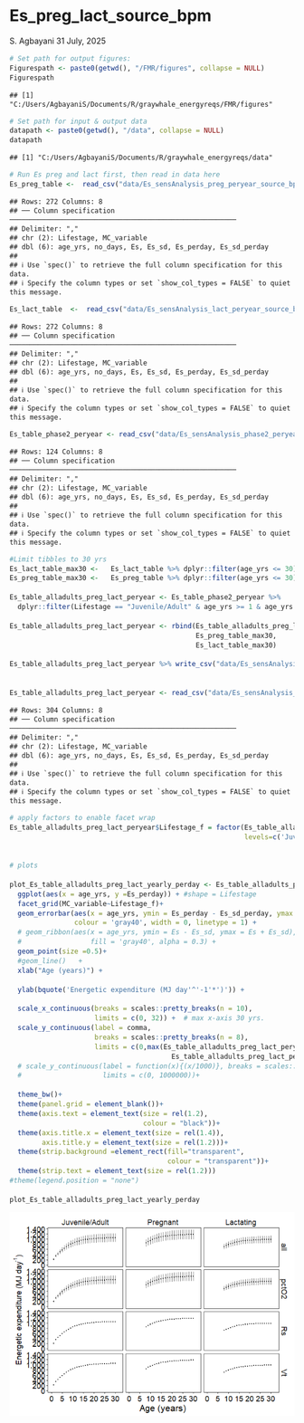 Es_preg_lact_source_bpm
================
S. Agbayani
31 July, 2025

``` r
# Set path for output figures: 
Figurespath <- paste0(getwd(), "/FMR/figures", collapse = NULL)
Figurespath
```

    ## [1] "C:/Users/AgbayaniS/Documents/R/graywhale_energyreqs/FMR/figures"

``` r
# Set path for input & output data  
datapath <- paste0(getwd(), "/data", collapse = NULL) 
datapath
```

    ## [1] "C:/Users/AgbayaniS/Documents/R/graywhale_energyreqs/data"

``` r
# Run Es preg and lact first, then read in data here
Es_preg_table <-  read_csv("data/Es_sensAnalysis_preg_peryear_source_bpm.csv")
```

    ## Rows: 272 Columns: 8
    ## ── Column specification ────────────────────────────────────────────────────────
    ## Delimiter: ","
    ## chr (2): Lifestage, MC_variable
    ## dbl (6): age_yrs, no_days, Es, Es_sd, Es_perday, Es_sd_perday
    ## 
    ## ℹ Use `spec()` to retrieve the full column specification for this data.
    ## ℹ Specify the column types or set `show_col_types = FALSE` to quiet this message.

``` r
Es_lact_table  <-  read_csv("data/Es_sensAnalysis_lact_peryear_source_bpm.csv")
```

    ## Rows: 272 Columns: 8
    ## ── Column specification ────────────────────────────────────────────────────────
    ## Delimiter: ","
    ## chr (2): Lifestage, MC_variable
    ## dbl (6): age_yrs, no_days, Es, Es_sd, Es_perday, Es_sd_perday
    ## 
    ## ℹ Use `spec()` to retrieve the full column specification for this data.
    ## ℹ Specify the column types or set `show_col_types = FALSE` to quiet this message.

``` r
Es_table_phase2_peryear <- read_csv("data/Es_sensAnalysis_phase2_peryear_source_bpm.csv")
```

    ## Rows: 124 Columns: 8
    ## ── Column specification ────────────────────────────────────────────────────────
    ## Delimiter: ","
    ## chr (2): Lifestage, MC_variable
    ## dbl (6): age_yrs, no_days, Es, Es_sd, Es_perday, Es_sd_perday
    ## 
    ## ℹ Use `spec()` to retrieve the full column specification for this data.
    ## ℹ Specify the column types or set `show_col_types = FALSE` to quiet this message.

``` r
#Limit tibbles to 30 yrs
Es_lact_table_max30 <-   Es_lact_table %>% dplyr::filter(age_yrs <= 30)
Es_preg_table_max30 <-   Es_preg_table %>% dplyr::filter(age_yrs <= 30)

Es_table_alladults_preg_lact_peryear <- Es_table_phase2_peryear %>%
  dplyr::filter(Lifestage == "Juvenile/Adult" & age_yrs >= 1 & age_yrs <= 30)

Es_table_alladults_preg_lact_peryear <- rbind(Es_table_alladults_preg_lact_peryear,
                                              Es_preg_table_max30, 
                                              Es_lact_table_max30)

Es_table_alladults_preg_lact_peryear %>% write_csv("data/Es_sensAnalysis_alladults_preg_lact_peryear_bpm.csv", na = "", append = FALSE)


Es_table_alladults_preg_lact_peryear <- read_csv("data/Es_sensAnalysis_alladults_preg_lact_peryear_bpm.csv")
```

    ## Rows: 304 Columns: 8
    ## ── Column specification ────────────────────────────────────────────────────────
    ## Delimiter: ","
    ## chr (2): Lifestage, MC_variable
    ## dbl (6): age_yrs, no_days, Es, Es_sd, Es_perday, Es_sd_perday
    ## 
    ## ℹ Use `spec()` to retrieve the full column specification for this data.
    ## ℹ Specify the column types or set `show_col_types = FALSE` to quiet this message.

``` r
# apply factors to enable facet wrap 
Es_table_alladults_preg_lact_peryear$Lifestage_f = factor(Es_table_alladults_preg_lact_peryear$Lifestage,
                                                          levels=c('Juvenile/Adult','Pregnant','Lactating'))


# plots  

plot_Es_table_alladults_preg_lact_yearly_perday <- Es_table_alladults_preg_lact_peryear %>% 
  ggplot(aes(x = age_yrs, y =Es_perday)) + #shape = Lifestage
  facet_grid(MC_variable~Lifestage_f)+
  geom_errorbar(aes(x = age_yrs, ymin = Es_perday - Es_sd_perday, ymax = Es_perday + Es_sd_perday),
                colour = 'gray40', width = 0, linetype = 1) +
  # geom_ribbon(aes(x = age_yrs, ymin = Es - Es_sd, ymax = Es + Es_sd),
  #                 fill = 'gray40', alpha = 0.3) +
  geom_point(size =0.5)+
  #geom_line()   +
  xlab("Age (years)") +
  
  ylab(bquote('Energetic expenditure (MJ day'^'-1'*')')) +
  
  scale_x_continuous(breaks = scales::pretty_breaks(n = 10), 
                     limits = c(0, 32)) +  # max x-axis 30 yrs. 
  scale_y_continuous(label = comma, 
                     breaks = scales::pretty_breaks(n = 8),
                     limits = c(0,max(Es_table_alladults_preg_lact_peryear$Es_perday +
                                        Es_table_alladults_preg_lact_peryear$Es_sd_perday)))+
  # scale_y_continuous(label = function(x){(x/1000)}, breaks = scales::pretty_breaks(n = 8),
  #                    limits = c(0, 1000000))+
  
  theme_bw()+
  theme(panel.grid = element_blank())+
  theme(axis.text = element_text(size = rel(1.2),
                                 colour = "black"))+
  theme(axis.title.x = element_text(size = rel(1.4)),
        axis.title.y = element_text(size = rel(1.2)))+
  theme(strip.background =element_rect(fill="transparent", 
                                       colour = "transparent"))+
  theme(strip.text = element_text(size = rel(1.2)))
#theme(legend.position = "none")

plot_Es_table_alladults_preg_lact_yearly_perday
```

![](Es_sensAnalysis_alladults_preg_lact_files/figure-gfm/plots_Es_preg_lact_annual_perday-1.png)<!-- -->
